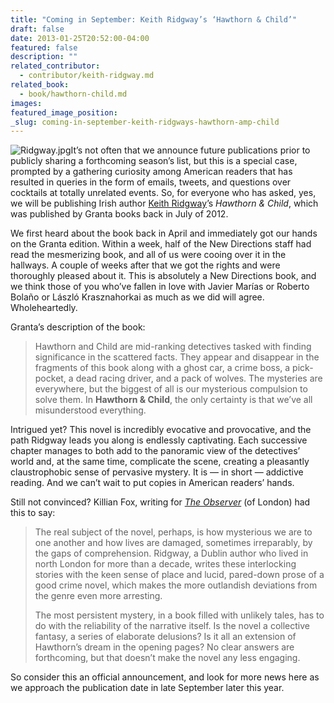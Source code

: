 ```yaml
---
title: "Coming in September: Keith Ridgway’s ‘Hawthorn & Child’"
draft: false
date: 2013-01-25T20:52:00-04:00
featured: false
description: ""
related_contributor:
  - contributor/keith-ridgway.md
related_book:
  - book/hawthorn-child.md
images:
featured_image_position: 
_slug: coming-in-september-keith-ridgways-hawthorn-amp-child
---
```


![Ridgway.jpg](http://ndbooks.com/images/authors/Ridgway.jpg)It’s not often that we announce future publications prior to publicly sharing a forthcoming season’s list, but this is a special case, prompted by a gathering curiosity among American readers that has resulted in queries in the form of emails, tweets, and questions over cocktails at totally unrelated events. So, for everyone who has asked, yes, we will be publishing Irish author [Keith Ridgway](http://ndbooks.com/author/keith-ridgway)’s _Hawthorn & Child_, which was published by Granta books back in July of 2012.

We first heard about the book back in April and immediately got our hands on the Granta edition. Within a week, half of the New Directions staff had read the mesmerizing book, and all of us were cooing over it in the hallways. A couple of weeks after that we got the rights and were thoroughly pleased about it. This is absolutely a New Directions book, and we think those of you who’ve fallen in love with Javier Marías or Roberto Bolaño or László Krasznahorkai as much as we did will agree. Wholeheartedly.

Granta’s description of the book:

> Hawthorn and Child are mid-ranking detectives tasked with finding significance in the scattered facts. They appear and disappear in the fragments of this book along with a ghost car, a crime boss, a pick-pocket, a dead racing driver, and a pack of wolves. The mysteries are everywhere, but the biggest of all is our mysterious compulsion to solve them. In **Hawthorn & Child**, the only certainty is that we’ve all misunderstood everything.

Intrigued yet? This novel is incredibly evocative and provocative, and the path Ridgway leads you along is endlessly captivating. Each successive chapter manages to both add to the panoramic view of the detectives’ world and, at the same time, complicate the scene, creating a pleasantly claustrophobic sense of pervasive mystery. It is — in short — addictive reading. And we can’t wait to put copies in American readers’ hands.

Still not convinced? Killian Fox, writing for [_The Observer_](http://www.guardian.co.uk/books/2012/jul/29/hawthorn-child-keith-ridgway-review) (of London) had this to say:

> The real subject of the novel, perhaps, is how mysterious we are to one another and how lives are damaged, sometimes irreparably, by the gaps of comprehension. Ridgway, a Dublin author who lived in north London for more than a decade, writes these interlocking stories with the keen sense of place and lucid, pared-down prose of a good crime novel, which makes the more outlandish deviations from the genre even more arresting.
> 
> The most persistent mystery, in a book filled with unlikely tales, has to do with the reliability of the narrative itself. Is the novel a collective fantasy, a series of elaborate delusions? Is it all an extension of Hawthorn’s dream in the opening pages? No clear answers are forthcoming, but that doesn’t make the novel any less engaging.

So consider this an official announcement, and look for more news here as we approach the publication date in late September later this year.

